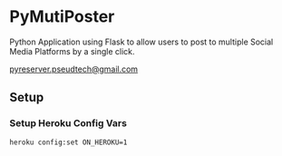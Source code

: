 # PyMutiPoster
Python Application using Flask to allow users to post to multiple Social Media Platforms by a single click.


pyreserver.pseudtech@gmail.com

## Setup
### Setup Heroku Config Vars
    heroku config:set ON_HEROKU=1
